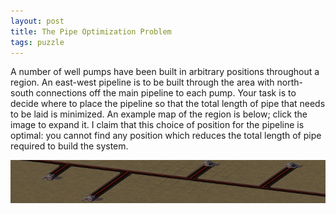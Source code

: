 ```yaml
---
layout: post
title: The Pipe Optimization Problem
tags: puzzle
---
```


A number of well pumps have been built in arbitrary positions throughout a region. An east-west pipeline is to be built through the area with north-south connections off the main pipeline to each pump. Your task is to decide where to place the pipeline so that the total length of pipe that needs to be laid is minimized. An example map of the region is below; click the image to expand it. I claim that this choice of position for the pipeline is optimal: you cannot find any position which reduces the total length of pipe required to build the system.

[![An overhead map showing four pump stations. A pipe runs east-west through the center of the area. Shorter pipes running north-south connect each pump station to its closest point on the main east-west pipe.](/images/optimal-thumb.png "An optimal positioning for the east-west pipeline in this pump configuration.")](/images/optimal.png)